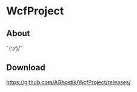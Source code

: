 WcfProject
=====================

About
------------

¯\(ツ)/¯


Download
------------

https://github.com/AGhostik/WcfProject/releases/